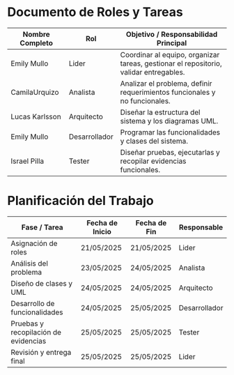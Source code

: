 # Documento de Roles y Tareas

| Nombre Completo | Rol | Objetivo / Responsabilidad Principal |
|------------------|------|----------------------------------------|
| Emily Mullo | Lider | Coordinar al equipo, organizar tareas, gestionar el repositorio, validar entregables. |
| CamilaUrquizo | Analista | Analizar el problema, definir requerimientos funcionales y no funcionales. |
| Lucas Karlsson | Arquitecto | Diseñar la estructura del sistema y los diagramas UML. |
| Emily Mullo | Desarrollador | Programar las funcionalidades y clases del sistema. |
| Israel Pilla | Tester | Diseñar pruebas, ejecutarlas y recopilar evidencias funcionales. |

# Planificación del Trabajo

| Fase / Tarea | Fecha de Inicio | Fecha de Fin | Responsable |
|------------------|--------------|--------------|------------------------|
| Asignación de roles| 21/05/2025 | 21/05/2025 | Lider |
| Análisis del problema| 23/05/2025 | 24/05/2025 | Analista |
| Diseño de clases y UML | 24/05/2025 | 24/05/2025 | Arquitecto |
| Desarrollo de funcionalidades | 24/05/2025 | 25/05/2025 | Desarrollador |
| Pruebas y recopilación de evidencias| 25/05/2025 | 25/05/2025 | Tester |
| Revisión y entrega final| 25/05/2025 | 25/05/2025 | Lider |
